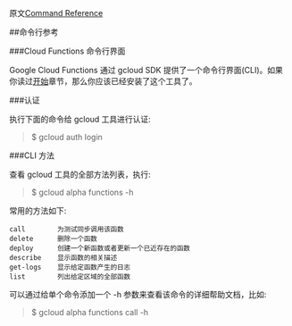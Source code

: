 原文[Command Reference](https://cloud.google.com/functions/reference)

##命令行参考

###Cloud Functions 命令行界面

Google Cloud Functions 通过 gcloud SDK 提供了一个命令行界面(CLI)。如果你读过[开始](.getting-started.md)章节，那么你应该已经安装了这个工具了。

###认证

执行下面的命令给 gcloud 工具进行认证:

> $ gcloud auth login

###CLI 方法

查看 gcloud 工具的全部方法列表，执行:

> $ gcloud alpha functions -h

常用的方法如下:

```
call        为测试同步调用该函数
delete      删除一个函数
deploy      创建一个新函数或者更新一个已近存在的函数
describe    显示函数的相关描述
get-logs    显示给定函数产生的日志
list        列出给定区域的全部函数
```

可以通过给单个命令添加一个 -h 参数来查看该命令的详细帮助文档，比如:

>$ gcloud alpha functions call -h

